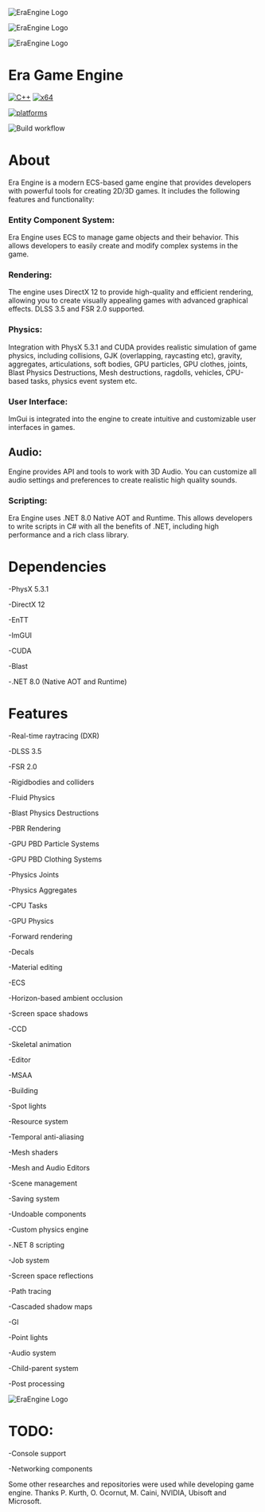 ![EraEngine Logo](https://github.com/EldarMuradov/EldarMuradov/blob/a4d76f9ec241f35d76237f3e637cbf1921de5d2d/Editor.png)

![EraEngine Logo](https://github.com/EldarMuradov/EldarMuradov/blob/99a6272b7b5f123c8f20b7c39f773714f79810cd/MESH_EDITOR.png)

![EraEngine Logo](https://github.com/EldarMuradov/EldarMuradov/blob/56c453501a5edb8bdbd7747548e99b94ff188e14/AKT2.png)


# Era Game Engine

[![C++](https://img.shields.io/badge/language-C%2B%2B-%23f34b7d.svg?style=plastic)](https://en.wikipedia.org/wiki/C%2B%2B) 
[![x64](https://img.shields.io/badge/arch-x64-red.svg?style=plastic)](https://en.wikipedia.org/wiki/X64) 

<a href="https://github.com/EldarMuradov/EraEngine"><img alt="platforms" src="https://img.shields.io/badge/platforms-Windows-blue?style=flat-square"/></a>

![Build workflow](https://github.com/EldarMuradov/EraEngine/actions/workflows/cmake-windows-platform.yml/badge.svg)

# About

Era Engine is a modern ECS-based game engine that provides developers with powerful tools for creating 2D/3D games. It includes the following features and functionality:

### Entity Component System:
Era Engine uses ECS to manage game objects and their behavior. This allows developers to easily create and modify complex systems in the game.

### Rendering: 
The engine uses DirectX 12 to provide high-quality and efficient rendering, allowing you to create visually appealing games with advanced graphical effects. DLSS 3.5 and FSR 2.0 supported.

### Physics: 
Integration with PhysX 5.3.1 and CUDA provides realistic simulation of game physics, including collisions, GJK (overlapping, raycasting etc), gravity, aggregates, articulations, soft bodies, GPU particles, GPU clothes, joints, Blast Physics Destructions, Mesh destructions, ragdolls, vehicles, CPU-based tasks, physics event system etc.

### User Interface: 
ImGui is integrated into the engine to create intuitive and customizable user interfaces in games. 

## Audio:
Engine provides API and tools to work with 3D Audio. You can customize all audio settings and preferences to create realistic high quality sounds. 

### Scripting: 
Era Engine uses .NET 8.0 Native AOT and Runtime. This allows developers to write scripts in C# with all the benefits of .NET, including high performance and a rich class library.

# Dependencies

-PhysX 5.3.1

-DirectX 12

-EnTT

-ImGUI

-CUDA

-Blast

-.NET 8.0 (Native AOT and Runtime)

# Features

-Real-time raytracing (DXR)

-DLSS 3.5

-FSR 2.0

-Rigidbodies and colliders

-Fluid Physics 

-Blast Physics Destructions

-PBR Rendering 

-GPU PBD Particle Systems

-GPU PBD Clothing Systems

-Physics Joints

-Physics Aggregates

-CPU Tasks

-GPU Physics

-Forward rendering

-Decals

-Material editing

-ECS

-Horizon-based ambient occlusion

-Screen space shadows

-CCD

-Skeletal animation

-Editor

-MSAA

-Building

-Spot lights

-Resource system

-Temporal anti-aliasing

-Mesh shaders

-Mesh and Audio Editors

-Scene management

-Saving system

-Undoable components

-Custom physics engine

-.NET 8 scripting

-Job system

-Screen space reflections

-Path tracing

-Cascaded shadow maps

-GI

-Point lights

-Audio system

-Child-parent system

-Post processing

![EraEngine Logo](https://github.com/EldarMuradov/EraGameEngine/blob/02d7801170a48c62c13e82ff4261d3a94ee91df3/NORMALS.png)

# TODO:

-Console support

-Networking components


Some other researches and repositories were used while developing game engine. Thanks P. Kurth, O. Ocornut, M. Caini, NVIDIA, Ubisoft and Microsoft.
